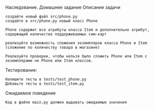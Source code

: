 Наследование. Домашнее задание
Описание задачи

    создайте новый файл src/phone.py
    создайте в src/phone.py новый класс Phone

    Phone содержит все атрибуты класса Item и дополнительно атрибут, содержащий количество поддерживаемых сим-карт

    реализуйте возможность сложения экземпляров класса Phone и Item (сложение по количеству товара в магазине)

    Реализуйте проверки, чтобы нельзя было сложить Phone или Item с экземплярами не Phone или Item классов.

Тестирование:

    Напишите тесты в tests/test_phone.py
    Добавьте тесты в tests/test_item.py

Ожидаемое поведение

    Код в файле main.py должен выдавать ожидаемые значения
